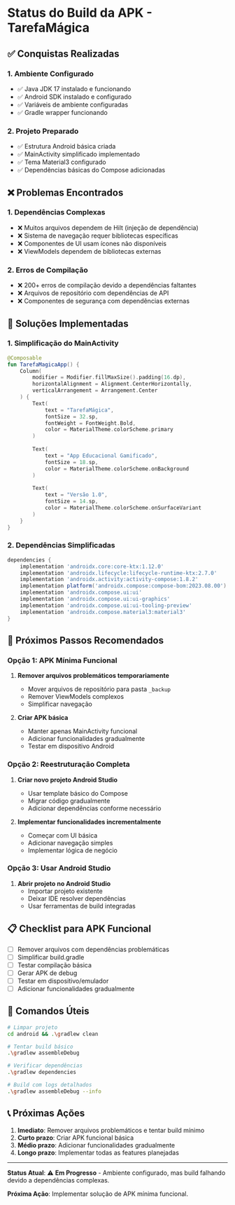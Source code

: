 # Status do Build da APK - TarefaMágica

## ✅ Conquistas Realizadas

### 1. Ambiente Configurado
- ✅ Java JDK 17 instalado e funcionando
- ✅ Android SDK instalado e configurado
- ✅ Variáveis de ambiente configuradas
- ✅ Gradle wrapper funcionando

### 2. Projeto Preparado
- ✅ Estrutura Android básica criada
- ✅ MainActivity simplificado implementado
- ✅ Tema Material3 configurado
- ✅ Dependências básicas do Compose adicionadas

## ❌ Problemas Encontrados

### 1. Dependências Complexas
- ❌ Muitos arquivos dependem de Hilt (injeção de dependência)
- ❌ Sistema de navegação requer bibliotecas específicas
- ❌ Componentes de UI usam ícones não disponíveis
- ❌ ViewModels dependem de bibliotecas externas

### 2. Erros de Compilação
- ❌ 200+ erros de compilação devido a dependências faltantes
- ❌ Arquivos de repositório com dependências de API
- ❌ Componentes de segurança com dependências externas

## 🎯 Soluções Implementadas

### 1. Simplificação do MainActivity
```kotlin
@Composable
fun TarefaMagicaApp() {
    Column(
        modifier = Modifier.fillMaxSize().padding(16.dp),
        horizontalAlignment = Alignment.CenterHorizontally,
        verticalArrangement = Arrangement.Center
    ) {
        Text(
            text = "TarefaMágica",
            fontSize = 32.sp,
            fontWeight = FontWeight.Bold,
            color = MaterialTheme.colorScheme.primary
        )
        
        Text(
            text = "App Educacional Gamificado",
            fontSize = 18.sp,
            color = MaterialTheme.colorScheme.onBackground
        )
        
        Text(
            text = "Versão 1.0",
            fontSize = 14.sp,
            color = MaterialTheme.colorScheme.onSurfaceVariant
        )
    }
}
```

### 2. Dependências Simplificadas
```gradle
dependencies {
    implementation 'androidx.core:core-ktx:1.12.0'
    implementation 'androidx.lifecycle:lifecycle-runtime-ktx:2.7.0'
    implementation 'androidx.activity:activity-compose:1.8.2'
    implementation platform('androidx.compose:compose-bom:2023.08.00')
    implementation 'androidx.compose.ui:ui'
    implementation 'androidx.compose.ui:ui-graphics'
    implementation 'androidx.compose.ui:ui-tooling-preview'
    implementation 'androidx.compose.material3:material3'
}
```

## 🚀 Próximos Passos Recomendados

### Opção 1: APK Mínima Funcional
1. **Remover arquivos problemáticos temporariamente**
   - Mover arquivos de repositório para pasta `_backup`
   - Remover ViewModels complexos
   - Simplificar navegação

2. **Criar APK básica**
   - Manter apenas MainActivity funcional
   - Adicionar funcionalidades gradualmente
   - Testar em dispositivo Android

### Opção 2: Reestruturação Completa
1. **Criar novo projeto Android Studio**
   - Usar template básico do Compose
   - Migrar código gradualmente
   - Adicionar dependências conforme necessário

2. **Implementar funcionalidades incrementalmente**
   - Começar com UI básica
   - Adicionar navegação simples
   - Implementar lógica de negócio

### Opção 3: Usar Android Studio
1. **Abrir projeto no Android Studio**
   - Importar projeto existente
   - Deixar IDE resolver dependências
   - Usar ferramentas de build integradas

## 📋 Checklist para APK Funcional

- [ ] Remover arquivos com dependências problemáticas
- [ ] Simplificar build.gradle
- [ ] Testar compilação básica
- [ ] Gerar APK de debug
- [ ] Testar em dispositivo/emulador
- [ ] Adicionar funcionalidades gradualmente

## 🔧 Comandos Úteis

```bash
# Limpar projeto
cd android && .\gradlew clean

# Tentar build básico
.\gradlew assembleDebug

# Verificar dependências
.\gradlew dependencies

# Build com logs detalhados
.\gradlew assembleDebug --info
```

## 📞 Próximas Ações

1. **Imediato**: Remover arquivos problemáticos e tentar build mínimo
2. **Curto prazo**: Criar APK funcional básica
3. **Médio prazo**: Adicionar funcionalidades gradualmente
4. **Longo prazo**: Implementar todas as features planejadas

---

**Status Atual**: ⚠️ **Em Progresso** - Ambiente configurado, mas build falhando devido a dependências complexas.

**Próxima Ação**: Implementar solução de APK mínima funcional. 